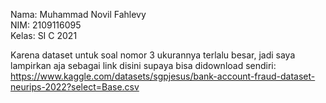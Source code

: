 Nama: Muhammad Novil Fahlevy <br>
NIM: 2109116095 <br>
Kelas: SI C 2021

Karena dataset untuk soal nomor 3 ukurannya terlalu besar, jadi saya lampirkan aja sebagai link disini supaya bisa didownload sendiri:
https://www.kaggle.com/datasets/sgpjesus/bank-account-fraud-dataset-neurips-2022?select=Base.csv

